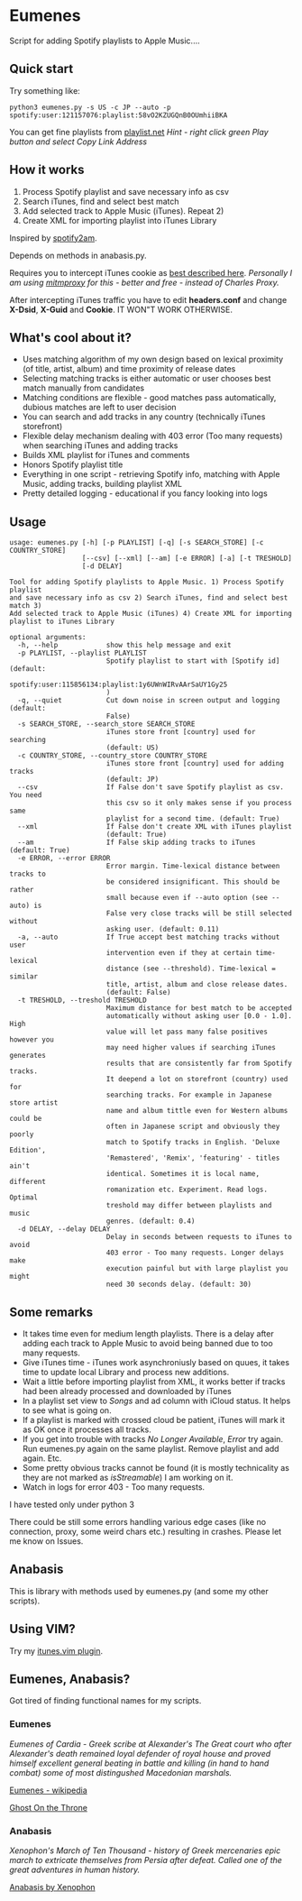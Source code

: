 # Eumenes

Script for adding Spotify playlists to Apple Music....


## Quick start

Try something like:

```
python3 eumenes.py -s US -c JP --auto -p spotify:user:121157076:playlist:58vO2KZUGQnB0OUmhiiBKA
```

You can get fine playlists from [playlist.net](http://playlists.net/) *Hint - right click green Play button and select Copy Link Address*

## How it works

1) Process Spotify playlist and save necessary info as csv
2) Search iTunes, find and select best match
3) Add selected track to Apple Music (iTunes). Repeat 2)
4) Create XML for importing playlist into iTunes Library

Inspired by [spotify2am](https://github.com/simonschellaert/spotify2am).

Depends on methods in anabasis.py.

Requires you to intercept iTunes cookie as [best described here](https://apple.stackexchange.com/questions/193731/sync-transfer-spotify-playlist-to-apple-music/194528).
*Personally I am using [mitmproxy](https://github.com/mitmproxy/mitmproxy) for this - better and free - instead of Charles Proxy.*

After intercepting iTunes traffic you have to edit **headers.conf** and change **X-Dsid**, **X-Guid** and **Cookie**. 
IT WON"T WORK OTHERWISE.

## What's cool about it?

* Uses matching algorithm of my own design based on lexical proximity (of title, artist, album) and time proximity of release dates
* Selecting matching tracks is either automatic or user chooses best match manually from candidates
* Matching conditions are flexible - good matches pass automatically, dubious matches are left to user decision
* You can search and add tracks in any country (technically iTunes storefront)
* Flexible delay mechanism dealing with 403 error (Too many requests) when searching iTunes and adding tracks
* Builds XML playlist for iTunes and comments
* Honors Spotify playlist title 
* Everything in one script - retrieving Spotify info, matching with Apple Music, adding tracks, building playlist XML
* Pretty detailed logging - educational if you fancy looking into logs

## Usage

```
usage: eumenes.py [-h] [-p PLAYLIST] [-q] [-s SEARCH_STORE] [-c COUNTRY_STORE]
                  [--csv] [--xml] [--am] [-e ERROR] [-a] [-t TRESHOLD]
                  [-d DELAY]

Tool for adding Spotify playlists to Apple Music. 1) Process Spotify playlist
and save necessary info as csv 2) Search iTunes, find and select best match 3)
Add selected track to Apple Music (iTunes) 4) Create XML for importing
playlist to iTunes Library

optional arguments:
  -h, --help            show this help message and exit
  -p PLAYLIST, --playlist PLAYLIST
                        Spotify playlist to start with [Spotify id] (default:
                        spotify:user:115856134:playlist:1y6UWnWIRvAArSaUY1Gy25
                        )
  -q, --quiet           Cut down noise in screen output and logging (default:
                        False)
  -s SEARCH_STORE, --search_store SEARCH_STORE
                        iTunes store front [country] used for searching
                        (default: US)
  -c COUNTRY_STORE, --country_store COUNTRY_STORE
                        iTunes store front [country] used for adding tracks
                        (default: JP)
  --csv                 If False don't save Spotify playlist as csv. You need
                        this csv so it only makes sense if you process same
                        playlist for a second time. (default: True)
  --xml                 If False don't create XML with iTunes playlist
                        (default: True)
  --am                  If False skip adding tracks to iTunes (default: True)
  -e ERROR, --error ERROR
                        Error margin. Time-lexical distance between tracks to
                        be considered insignificant. This should be rather
                        small because even if --auto option (see --auto) is
                        False very close tracks will be still selected without
                        asking user. (default: 0.11)
  -a, --auto            If True accept best matching tracks without user
                        intervention even if they at certain time-lexical
                        distance (see --threshold). Time-lexical = similar
                        title, artist, album and close release dates.
                        (default: False)
  -t TRESHOLD, --treshold TRESHOLD
                        Maximum distance for best match to be accepted
                        automatically without asking user [0.0 - 1.0]. High
                        value will let pass many false positives however you
                        may need higher values if searching iTunes generates
                        results that are consistently far from Spotify tracks.
                        It deepend a lot on storefront (country) used for
                        searching tracks. For example in Japanese store artist
                        name and album tittle even for Western albums could be
                        often in Japanese script and obviously they poorly
                        match to Spotify tracks in English. 'Deluxe Edition',
                        'Remastered', 'Remix', 'featuring' - titles ain't
                        identical. Sometimes it is local name, different
                        romanization etc. Experiment. Read logs. Optimal
                        treshold may differ between playlists and music
                        genres. (default: 0.4)
  -d DELAY, --delay DELAY
                        Delay in seconds between requests to iTunes to avoid
                        403 error - Too many requests. Longer delays make
                        execution painful but with large playlist you might
                        need 30 seconds delay. (default: 30)
```

## Some remarks

* It takes time even for medium length playlists. There is a delay after adding each track to Apple Music to avoid being banned due to too many requests.
* Give iTunes time - iTunes work asynchroniusly based on quues, it takes time to update local Library and process new additions.
* Wait a little before importing playlist from XML, it works better if tracks had been already processed and downloaded by iTunes
* In a playlist set view to *Songs* and ad column with iCloud status. It helps to see what is going on.
* If a playlist is marked with crossed cloud be patient, iTunes will mark it as OK once it processes all tracks.
* If you get into trouble with tracks *No Longer Available*, *Error* try again. Run eumenes.py again on the same playlist. Remove playlist and add again. Etc.
* Some pretty obvious tracks cannot be found (it is mostly technicality as they are not marked as *isStreamable*) I am working on it.
* Watch in logs for error 403 - Too many requests.


I have tested only under python 3

There could be still some errors handling various edge cases (like no connection, proxy, some weird chars etc.) resulting in crashes. Please let me know on Issues.

## Anabasis

This is library with methods used by eumenes.py (and some my other scripts).

## Using VIM?

Try my [itunes.vim plugin](https://github.com/chew-z/itunes.vim).

## Eumenes, Anabasis?

Got tired of finding functional names for my scripts.

### Eumenes

*Eumenes of Cardia - Greek scribe at Alexander's The Great court who after Alexander's death remained loyal defender of royal house and proved himself excellent general beating in battle and killing (in hand to hand combat) some of most distingushed Macedonian marshals.*

[Eumenes - wikipedia](https://en.wikipedia.org/wiki/Eumenes)

[Ghost On the Throne](http://www.goodreads.com/book/show/10767816-ghost-on-the-throne#)

### Anabasis

*Xenophon's March of Ten Thousand - history of Greek mercenaries epic march to extricate themselves from Persia after defeat. Called one of the great adventures in human history.*

[Anabasis by Xenophon](http://www.gutenberg.org/ebooks/1170?msg=welcome_stranger)

